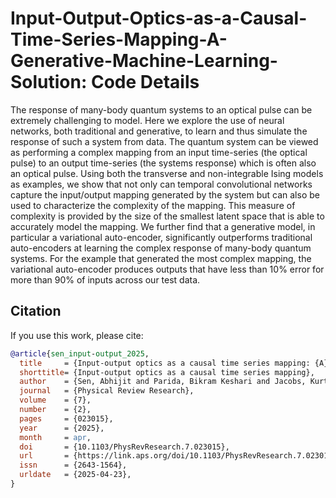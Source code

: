 # Input-Output-Optics-as-a-Causal-Time-Series-Mapping-A-Generative-Machine-Learning-Solution: Code Details

The response of many-body quantum systems to an optical pulse can be extremely challenging to model. Here we explore the use of neural networks, both traditional and generative, to learn and thus simulate the response of such a system from data. The quantum system can be viewed as performing a complex mapping from an input time-series (the optical pulse) to an output time-series (the systems response) which is often also an optical pulse. Using both the transverse and non-integrable Ising models as examples, we show that not only can temporal convolutional networks capture the input/output mapping generated by the system but can also be used to characterize the complexity of the mapping. This measure of complexity is provided by the size of the smallest latent space that is able to accurately model the mapping. We further find that a generative model, in particular a variational auto-encoder, significantly outperforms traditional auto-encoders at learning the complex response of many-body quantum systems. For the example that generated the most complex mapping, the variational auto-encoder produces outputs that have less than 10\% error for more than 90\% of inputs across our test data.


## Citation

If you use this work, please cite:
```bibtex
@article{sen_input-output_2025,
  title     = {Input-output optics as a causal time series mapping: {A} generative machine learning solution},
  shorttitle= {Input-output optics as a causal time series mapping},
  author    = {Sen, Abhijit and Parida, Bikram Keshari and Jacobs, Kurt and Bondar, Denys I.},
  journal   = {Physical Review Research},
  volume    = {7},
  number    = {2},
  pages     = {023015},
  year      = {2025},
  month     = apr,
  doi       = {10.1103/PhysRevResearch.7.023015},
  url       = {https://link.aps.org/doi/10.1103/PhysRevResearch.7.023015},
  issn      = {2643-1564},
  urldate   = {2025-04-23},
}


